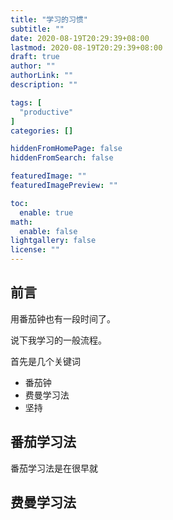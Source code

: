 ```yaml
---
title: "学习的习惯"
subtitle: ""
date: 2020-08-19T20:29:39+08:00
lastmod: 2020-08-19T20:29:39+08:00
draft: true
author: ""
authorLink: ""
description: ""

tags: [
  "productive"
]
categories: []

hiddenFromHomePage: false
hiddenFromSearch: false

featuredImage: ""
featuredImagePreview: ""

toc:
  enable: true
math:
  enable: false
lightgallery: false
license: ""
---
```


<!--more-->

## 前言

用番茄钟也有一段时间了。

说下我学习的一般流程。

首先是几个关键词

- 番茄钟
- 费曼学习法
- 坚持

## 番茄学习法

番茄学习法是在很早就

## 费曼学习法

